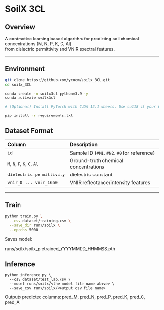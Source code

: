 # SoilX 3CL

##  Overview
A contrastive learning based algorithm for predicting soil chemical concentrations (M, N, P, K, C, Al)  
from dielectric permittivity and VNIR spectral features.

---

## Environment

```bash
git clone https://github.com/ycucm/soilx_3CL.git
cd soilx_3CL

conda create -n soilx3cl python=3.9 -y
conda activate soilx3cl

# (Optional) Install PyTorch with CUDA 12.1 wheels. Use cu118 if your CUDA is 11.8.

pip install -r requirements.txt
```

## Dataset Format

| Column | Description |
|:-------|:-------------|
| `id` | Sample ID (`#M1`, `#N2`, `#0` for reference) |
| `M`, `N`, `P`, `K`, `C`, `Al` | Ground-truth chemical concentrations |
| `dielectric_permittivity` | dielectric constant |
| `vnir_0 ... vnir_1650` | VNIR reflectance/intensity features |

---

## Train

```bash
python train.py \
  --csv dataset/training.csv \
  --save_dir runs/soilx \
  --epochs 5000
```
Saves model:

runs/soilx/soilx_pretrained_YYYYMMDD_HHMMSS.pth


## Inference
```
python inference.py \
  --csv dataset/test_lab.csv \
  --model runs/soilx/<the model file name above> \
  --save_csv runs/soilx/<output csv file name>
```
Outputs predicted columns:
pred_M, pred_N, pred_P, pred_K, pred_C, pred_Al
